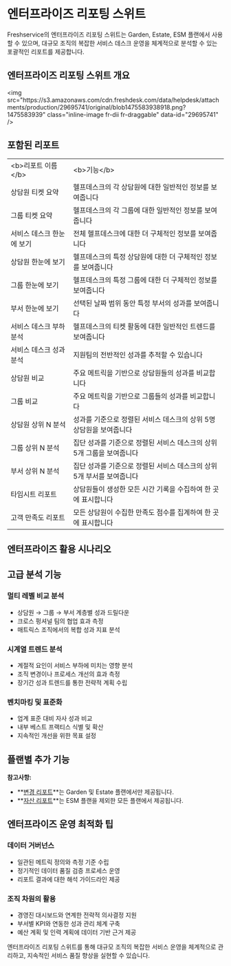 # 엔터프라이즈 리포팅 스위트

Freshservice의 엔터프라이즈 리포팅 스위트는 Garden, Estate, ESM 플랜에서 사용할 수 있으며, 대규모 조직의 복잡한 서비스 데스크 운영을 체계적으로 분석할 수 있는 포괄적인 리포트를 제공합니다.

## 엔터프라이즈 리포팅 스위트 개요

<p>&lt;img src="https://s3.amazonaws.com/cdn.freshdesk.com/data/helpdesk/attachments/production/29695741/original/blob1475583938918.png?1475583939" class="inline-image fr-dii fr-draggable" data-id="29695741" /></p>

## 포함된 리포트

<table>
<tbody>
<tr>
<td>&lt;b>리포트 이름&lt;/b></td>
<td>&lt;b>기능&lt;/b></td>
</tr>
<tr>
<td>상담원 티켓 요약</td>
<td>헬프데스크의 각 상담원에 대한 일반적인 정보를 보여줍니다</td>
</tr>
<tr>
<td>그룹 티켓 요약</td>
<td>헬프데스크의 각 그룹에 대한 일반적인 정보를 보여줍니다</td>
</tr>
<tr>
<td>서비스 데스크 한눈에 보기</td>
<td>전체 헬프데스크에 대한 더 구체적인 정보를 보여줍니다</td>
</tr>
<tr>
<td>상담원 한눈에 보기</td>
<td>헬프데스크의 특정 상담원에 대한 더 구체적인 정보를 보여줍니다</td>
</tr>
<tr>
<td>그룹 한눈에 보기</td>
<td>헬프데스크의 특정 그룹에 대한 더 구체적인 정보를 보여줍니다</td>
</tr>
<tr>
<td>부서 한눈에 보기</td>
<td>선택된 날짜 범위 동안 특정 부서의 성과를 보여줍니다</td>
</tr>
<tr>
<td>서비스 데스크 부하 분석</td>
<td>헬프데스크의 티켓 활동에 대한 일반적인 트렌드를 보여줍니다</td>
</tr>
<tr>
<td>서비스 데스크 성과 분석</td>
<td>지원팀의 전반적인 성과를 추적할 수 있습니다</td>
</tr>
<tr>
<td>상담원 비교</td>
<td>주요 메트릭을 기반으로 상담원들의 성과를 비교합니다</td>
</tr>
<tr>
<td>그룹 비교</td>
<td>주요 메트릭을 기반으로 그룹들의 성과를 비교합니다</td>
</tr>
<tr>
<td>상담원 상위 N 분석</td>
<td>성과를 기준으로 정렬된 서비스 데스크의 상위 5명 상담원을 보여줍니다</td>
</tr>
<tr>
<td>그룹 상위 N 분석</td>
<td>집단 성과를 기준으로 정렬된 서비스 데스크의 상위 5개 그룹을 보여줍니다</td>
</tr>
<tr>
<td>부서 상위 N 분석</td>
<td>집단 성과를 기준으로 정렬된 서비스 데스크의 상위 5개 부서를 보여줍니다</td>
</tr>
<tr>
<td>타임시트 리포트</td>
<td>상담원들이 생성한 모든 시간 기록을 수집하여 한 곳에 표시합니다</td>
</tr>
<tr>
<td>고객 만족도 리포트</td>
<td>모든 상담원이 수집한 만족도 점수를 집계하여 한 곳에 표시합니다</td>
</tr>
</tbody>
</table>

## 엔터프라이즈 활용 시나리오

## 고급 분석 기능

### 멀티 레벨 비교 분석
- 상담원 → 그룹 → 부서 계층별 성과 드릴다운
- 크로스 펑셔널 팀의 협업 효과 측정
- 매트릭스 조직에서의 복합 성과 지표 분석

### 시계열 트렌드 분석
- 계절적 요인이 서비스 부하에 미치는 영향 분석
- 조직 변경이나 프로세스 개선의 효과 측정
- 장기간 성과 트렌드를 통한 전략적 계획 수립

### 벤치마킹 및 표준화
- 업계 표준 대비 자사 성과 비교
- 내부 베스트 프랙티스 식별 및 확산
- 지속적인 개선을 위한 목표 설정

## 플랜별 추가 기능

**참고사항:**

- **[변경 리포트](https://support.freshservice.com/solution/articles/222307)**는 Garden 및 Estate 플랜에서만 제공됩니다.
- **[자산 리포트](https://support.freshservice.com/solution/articles/222304)**는 ESM 플랜을 제외한 모든 플랜에서 제공됩니다.

## 엔터프라이즈 운영 최적화 팁

### 데이터 거버넌스
- 일관된 메트릭 정의와 측정 기준 수립
- 정기적인 데이터 품질 검증 프로세스 운영
- 리포트 결과에 대한 해석 가이드라인 제공

### 조직 차원의 활용
- 경영진 대시보드와 연계한 전략적 의사결정 지원
- 부서별 KPI와 연동한 성과 관리 체계 구축
- 예산 계획 및 인력 계획에 데이터 기반 근거 제공

엔터프라이즈 리포팅 스위트를 통해 대규모 조직의 복잡한 서비스 운영을 체계적으로 관리하고, 지속적인 서비스 품질 향상을 실현할 수 있습니다.